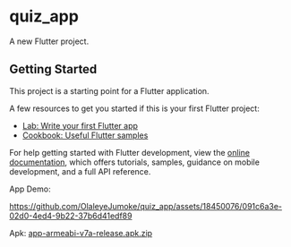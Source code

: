 # quiz_app

A new Flutter project.

## Getting Started

This project is a starting point for a Flutter application.

A few resources to get you started if this is your first Flutter project:

- [Lab: Write your first Flutter app](https://docs.flutter.dev/get-started/codelab)
- [Cookbook: Useful Flutter samples](https://docs.flutter.dev/cookbook)

For help getting started with Flutter development, view the
[online documentation](https://docs.flutter.dev/), which offers tutorials,
samples, guidance on mobile development, and a full API reference.


App Demo:


https://github.com/OlaleyeJumoke/quiz_app/assets/18450076/091c6a3e-02d0-4ed4-9b22-37b6d41edf89

Apk:
[app-armeabi-v7a-release.apk.zip](https://github.com/OlaleyeJumoke/quiz_app/files/12681861/app-armeabi-v7a-release.apk.zip)


